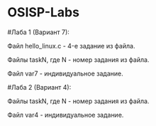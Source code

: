 # OSISP-Labs
#Лаба 1 (Вариант 7):

Файл hello_linux.c - 4-е задание из файла.

Файлы taskN, где N - номер задания из файла.

Файл var7 - индивидуальное задание.

#Лаба 2 (Вариант 4):

Файлы taskN, где N - номер задания из файла.

Файл var4 - индивидуальное задание.
